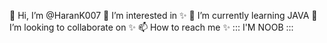 👋 Hi, I’m @HaranK007
👀 I’m interested in ✨
🌱 I’m currently learning JAVA
💞️ I’m looking to collaborate on ✨
📫 How to reach me ✨ ::: I'M NOOB :::
<!---
HaranK007/HaranK007 is a ✨ special ✨ repository because its `README.md` (this file) appears on your GitHub profile.
You can click the Preview link to take a look at your changes.
--->
